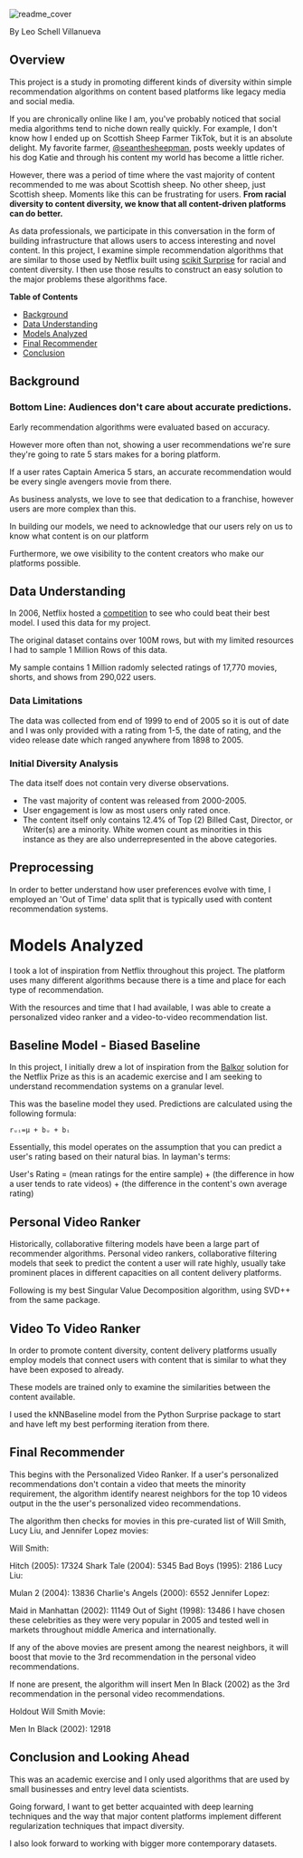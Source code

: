 ![readme_cover](https://github.com/leo-schell/IntentionalDiversity_RecSystems/assets/122314061/230bef90-8cb0-414f-9ee6-78a0354634cf)

By Leo Schell Villanueva

## Overview
This project is a study in promoting different kinds of diversity within simple recommendation algorithms on content based platforms like legacy media and social media.

If you are chronically online like I am, you've probably noticed that social media algorithms tend to niche down really quickly. For example, I don't know how I ended up on Scottish Sheep Farmer TikTok, but it is an absolute delight. My favorite farmer, [@seanthesheepman](https://www.tiktok.com/@seanthesheepman?lang=en), posts weekly updates of his dog Katie and through his content my world has become a little richer.

However, there was a period of time where the vast majority of content recommended to me was about Scottish sheep. No other sheep, just Scottish sheep. Moments like this can be frustrating for users. **From racial diversity to content diversity, we know that all content-driven platforms can do better.**

As data professionals, we participate in this conversation in the form of building infrastructure that allows users to access interesting and novel content. In this project, I examine simple recommendation algorithms that are similar to those used by Netflix built using [scikit Surprise](https://surpriselib.com/) for racial and content diversity. I then use those results to construct an easy solution to the major problems these algorithms face.

**Table of Contents**
- [Background](#background)
- [Data Understanding](#data-understanding)
- [Models Analyzed](#models-analyzed)
- [Final Recommender](#final-recommender)
- [Conclusion](#conclusion)

## Background
### Bottom Line: Audiences don't care about accurate predictions.

Early recommendation algorithms were evaluated based on accuracy.

However more often than not, showing a user recommendations we're sure they're going to rate 5 stars makes for a boring platform.

If a user rates Captain America 5 stars, an accurate recommendation would be every single avengers movie from there. 

As business analysts, we love to see that dedication to a franchise, however users are more complex than this. 

In building our models, we need to acknowledge that our users rely on us to know what content is on our platform

Furthermore, we owe visibility to the content creators who make our platforms possible.


## Data Understanding
In 2006, Netflix hosted a [competition](https://en.wikipedia.org/wiki/Netflix_Prize) to see who could beat their best model. I used this data for my project. 

The original dataset contains over 100M rows, but with my limited resources I had to sample 1 Million Rows of this data.

My sample contains 1 Million radomly selected ratings of 17,770 movies, shorts, and shows from 290,022 users.

### Data Limitations

The data was collected from end of 1999 to end of 2005 so it is out of date and I was only provided with a rating from 1-5, the date of rating, and the video release date which ranged anywhere from 1898 to 2005.

### Initial Diversity Analysis

The data itself does not contain very diverse observations. 
- The vast majority of content was released from 2000-2005.
- User engagement is low as most users only rated once.
- The content itself only contains 12.4% of Top (2) Billed Cast, Director, or Writer(s) are a minority. White women count as minorities in this instance as they are also underrepresented in the above categories.

## Preprocessing

In order to better understand how user preferences evolve with time, I employed an 'Out of Time' data split that is typically used with content recommendation systems. 

# Models Analyzed

I took a lot of inspiration from Netflix throughout this project. The platform uses many different algorithms because there is a time and place for each type of recommendation. 

With the resources and time that I had available, I was able to create a personalized video ranker and a video-to-video recommendation list. 

## Baseline Model - Biased Baseline

In this project, I initially drew a lot of inspiration from the [Balkor](http://snap.stanford.edu/class/cs246-2015/slides/08-recsys2.pdf) solution for the Netflix Prize as this is an academic exercise and I am seeking to understand recommendation systems on a granular level.

This was the baseline model they used. Predictions are calculated using the following formula:

    rᵤᵢ=μ + bᵤ + bᵢ

Essentially, this model operates on the assumption that you can predict a user's rating based on their natural bias. In layman's terms:

User's Rating = (mean ratings for the entire sample) + (the difference in how a user tends to rate videos) + (the difference in the content's own average rating)


## Personal Video Ranker

Historically, collaborative filtering models have been a large part of recommender algorithms. Personal video rankers, collaborative filtering models that seek to predict the content a user will rate highly, usually take prominent places in different capacities on all content delivery platforms.

Following is my best Singular Value Decomposition algorithm, using SVD++ from the same package.

## Video To Video Ranker

In order to promote content diversity, content delivery platforms usually employ models that connect users with content that is similar to what they have been exposed to already.

These models are trained only to examine the similarities between the content available.

I used the kNNBaseline model from the Python Surprise package to start and have left my best performing iteration from there.

## Final Recommender

This begins with the Personalized Video Ranker. If a user's personalized recommendations don't contain a video that meets the minority requirement, the algorithm identify nearest neighbors for the top 10 videos output in the the user's personalized video recommendations.

The algorithm then checks for movies in this pre-curated list of Will Smith, Lucy Liu, and Jennifer Lopez movies:

Will Smith:

Hitch (2005): 17324
Shark Tale (2004): 5345
Bad Boys (1995): 2186
Lucy Liu:

Mulan 2 (2004): 13836
Charlie's Angels (2000): 6552
Jennifer Lopez:

Maid in Manhattan (2002): 11149
Out of Sight (1998): 13486
I have chosen these celebrities as they were very popular in 2005 and tested well in markets throughout middle America and internationally.

If any of the above movies are present among the nearest neighbors, it will boost that movie to the 3rd recommendation in the personal video recommendations.

If none are present, the algorithm will insert Men In Black (2002) as the 3rd recommendation in the personal video recommendations.

Holdout Will Smith Movie:

Men In Black (2002): 12918

## Conclusion and Looking Ahead

This was an academic exercise and I only used algorithms that are used by small businesses and entry level data scientists.

Going forward, I want to get better acquainted with deep learning techniques and the way that major content platforms implement different regularization techniques that impact diversity.

I also look forward to working with bigger more contemporary datasets.
